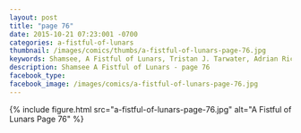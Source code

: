 ```yaml
---
layout: post
title: "page 76"
date: 2015-10-21 07:23:001 -0700
categories: a-fistful-of-lunars
thumbnail: /images/comics/thumbs/a-fistful-of-lunars-page-76.jpg
keywords: Shamsee, A Fistful of Lunars, Tristan J. Tarwater, Adrian Ricker
description: Shamsee A Fistful of Lunars - page 76
facebook_type: 
facebook_image: /images/comics/a-fistful-of-lunars-page-76.jpg
---
```

{% include figure.html src="a-fistful-of-lunars-page-76.jpg" alt="A Fistful of Lunars Page 76" %}
